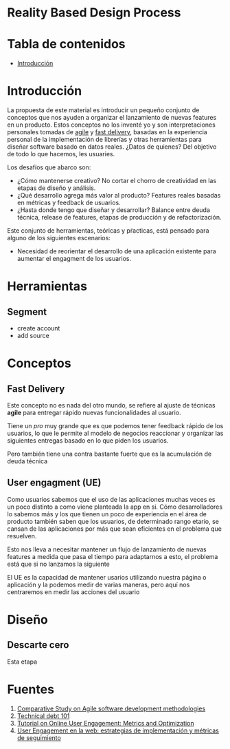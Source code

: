 # Reality Based Design Process

# Tabla de contenidos
- [Introducción](#introducción)


# Introducción
La propuesta de este material es introducir un pequeño conjunto de conceptos que nos ayuden a organizar el lanzamiento de nuevas features en un producto. Estos conceptos no los inventé yo y son interpretaciones personales tomadas de [agile](https://es.wikipedia.org/wiki/Desarrollo_%C3%A1gil_de_software) y [fast delivery](#fast-delivery), basadas en la experiencia personal de la implementación de librerías y otras herramientas para diseñar software basado en datos reales. ¿Datos de quienes? Del objetivo de todo lo que hacemos, les usuaries.

Los desafíos que abarco son:
- ¿Cómo mantenerse creativo? No cortar el chorro de creatividad en las etapas de diseño y análisis.
- ¿Qué desarrollo agrega más valor al producto? Features reales basadas en métricas y feedback de usuarios.
- ¿Hasta donde tengo que diseñar y desarrollar? Balance entre deuda técnica, release de features, etapas de producción y de refactorización.

Este conjunto de herramientas, teóricas y pŕacticas, está pensado para alguno de los siguientes escenarios:
- Necesidad de reorientar el desarrollo de una aplicación existente para aumentar el engagment de los usuarios.

# Herramientas

## Segment
- create account
- add source

# Conceptos

## Fast Delivery
Este concepto no es nada del otro mundo, se refiere al ajuste de técnicas **agile** para entregar rápido nuevas funcionalidades al usuario.

Tiene un _pro_ muy grande que es que podemos tener feedback rápido de los usuarios, lo que le permite al modelo de negocios reaccionar y organizar las siguientes entregas basado en lo que piden los usuarios.

Pero también tiene una contra bastante fuerte que es la acumulación de deuda técnica

## User engagment (UE)
Como usuarios sabemos que el uso de las aplicaciones muchas veces es un poco distinto a como viene planteada la app en si. Cómo desarrolladores lo sabemos más y los que tienen un poco de experiencia en el área de producto también saben que los usuarios, de determinado rango etario, se cansan de las aplicaciones por más que sean eficientes en el problema que resuelven.

Esto nos lleva a necesitar mantener un  flujo de lanzamiento de nuevas features a medida que pasa el tiempo para adaptarnos a esto, el problema está que si no lanzamos la siguiente

El UE es la capacidad de mantener usarios utilizando nuestra página o aplicación y la podemos medir de varias maneras, pero aquí nos centraremos en medir las acciones del usuario

# Diseño

## Descarte cero

Esta etapa

# Fuentes
1) [Comparative Study on Agile software development methodologies](https://www.researchgate.net/publication/249011841_Comparative_Study_on_Agile_software_development_methodologies)
2) [Technical debt 101](https://medium.com/@joaomilho/festina-lente-e29070811b84)
3) [Tutorial on Online User Engagement: Metrics and Optimization](https://dl.acm.org/citation.cfm?id=3320087)
4) [User Engagement en la web: estrategias de implementación y métricas de seguimiento](http://www.nosolousabilidad.com/articulos/user_engagement.htm)